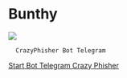 # Bunthy
<a href="https://www.facebook.com/thornbunthy" > <img src="https://img.shields.io/badge/Facebook-1877F2?style=for-the-badge&logo=facebook&logoColor=white" ></a>

```
  CrazyPhisher Bot Telegram 
```
 [Start Bot Telegram Crazy Phisher](http://t.me/Crazyphisher_bot)
